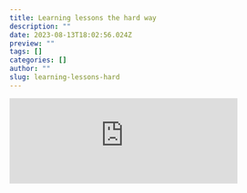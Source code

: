 ```yaml
---
title: Learning lessons the hard way
description: ""
date: 2023-08-13T18:02:56.024Z
preview: ""
tags: []
categories: []
author: ""
slug: learning-lessons-hard
---
```


<iframe src="https://mastodontech.de/@larnius/110883661308278356/embed" class="mastodon-embed" style="max-width: 100%; border: 0" width="400" allowfullscreen="allowfullscreen"></iframe><script src="https://mastodontech.de/embed.js" async="async"></script>